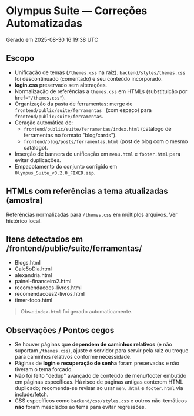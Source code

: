 # Olympus Suite — Correções Automatizadas
Gerado em 2025-08-30 16:19:38 UTC

## Escopo
- Unificação de temas (`/themes.css` na raiz). `backend/styles/themes.css` foi descontinuado (comentado) e seu conteúdo incorporado.
- **login.css** preservado sem alterações.
- Normalização de referências a `themes.css` em HTMLs (substituição por `href="/themes.css"`).
- Organização da pasta de ferramentas: merge de `frontend/public/suite/ferramentas ` (com espaço) para `frontend/public/suite/ferramentas`.
- Geração automática de:
  - `frontend/public/suite/ferramentas/index.html` (catálogo de ferramentas no formato "blog/cards").
  - `frontend/blog/posts/ferramentas.html` (post de blog com o mesmo catálogo).
- Inserção de banners de unificação em `menu.html` e `footer.html` para evitar duplicações.
- Empacotamento do conjunto corrigido em `Olympus_Suite_v0.2.0_FIXED.zip`.

## HTMLs com referências a tema atualizadas (amostra)
Referências normalizadas para `/themes.css` em múltiplos arquivos. Ver histórico local.

## Itens detectados em /frontend/public/suite/ferramentas/
- Blogs.html
- Calc5oDia.html
- alexandria.html
- painel-financeiro2.html
- recomendacoes-livros.html
- recomendacoes2-livros.html
- timer-foco.html

> Obs.: `index.html` foi gerado automaticamente.

## Observações / Pontos cegos
- Se houver páginas que **dependem de caminhos relativos** (e não suportam `/themes.css`), ajuste o servidor para servir pela raiz ou troque para caminhos relativos conforme necessidade.
- Páginas de **login e recuperação de senha** foram preservadas e não tiveram o tema forçado.
- Não foi feito "dedup" avançado de conteúdo de menu/footer embutido em páginas específicas. Há risco de páginas antigas conterem HTML duplicado; recomenda-se revisar ao usar `menu.html` e `footer.html` via include/fetch.
- CSS específicos como `backend/css/styles.css` e outros não-temáticos **não** foram mesclados ao tema para evitar regressões.
